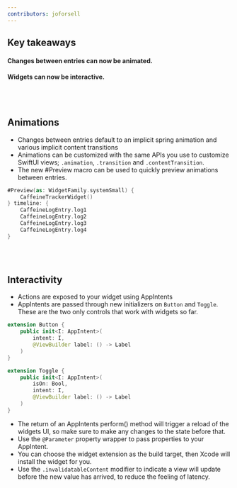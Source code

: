 ```yaml
---
contributors: joforsell
---
```


## Key takeaways

#### Changes between entries can now be animated.
#### Widgets can now be interactive.

<br></br>

## Animations

- Changes between entries default to an implicit spring animation and various implicit content transitions
- Animations can be customized with the same APIs you use to customize SwiftUI views; `.animation`, `.transition` and `.contentTransition`.
- The new #Preview macro can be used to quickly preview animations between entries.

```Swift
#Preview(as: WidgetFamily.systemSmall) {
    CaffeineTrackerWidget()
} timeline: {
    CaffeineLogEntry.log1
    CaffeineLogEntry.log2
    CaffeineLogEntry.log3
    CaffeineLogEntry.log4
}
```

<br></br>

## Interactivity

- Actions are exposed to your widget using AppIntents
- AppIntents are passed through new initializers on `Button` and `Toggle`. These are the two only controls that work with widgets so far.

```Swift
extension Button {
    public init<I: AppIntent>(
        intent: I,
        @ViewBuilder label: () -> Label
    )
}

extension Toggle {
    public init<I: AppIntent>(
        isOn: Bool,
        intent: I,
        @ViewBuilder label: () -> Label
    )
}
```

- The return of an AppIntents perform() method will trigger a reload of the widgets UI, so make sure to make any changes to the state before that.
- Use the `@Parameter` property wrapper to pass properties to your AppIntent.
- You can choose the widget extension as the build target, then Xcode will install the widget for you.
- Use the `.invalidatableContent` modifier to indicate a view will update before the new value has arrived, to reduce the feeling of latency.
